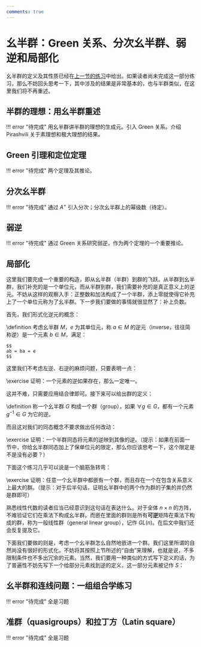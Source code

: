 ```yaml
---
comments: true
---
```


# 幺半群：Green 关系、分次幺半群、弱逆和局部化

幺半群的定义及其性质已经在[上一节的练习](../01/#_5)中给出。如果读者尚未完成这一部分练习，那么不妨回头思考一下，其中涉及的结果是非常基本的，也与半群类似，在这里我们将不再重述。

## 半群的理想：用幺半群重述

!!! error "待完成"
    用幺半群讲半群的理想的生成元。引入 Green 关系。介绍 Pirashvili 关于素理想和极大理想的结果。

## Green 引理和定位定理

!!! error "待完成"
    两个定理及其推论。

## 分次幺半群

!!! error "待完成"
    通过 $A^+$ 引入分次；分次幺半群上的幂级数（待定）。

## 弱逆

!!! error "待完成"
    通过 Green 关系研究弱逆，作为两个定理的一个重要推论。

## 局部化

这里我们要完成一个重要的构造，即从幺半群（半群）到群的飞跃。从半群到幺半群，我们补充的是一个单位元，而从半群到群，我们需要补充的是真正意义上的逆元。不妨从这样的观察入手：正整数和加法构成了一个半群，添上零就使得它补充上了一个单位元称为了幺半群。下一步我们要做的事情就很显然了：补上负数。

首先，我们形式化逆元的概念：

\definition
    考虑幺半群 $M$，$e$ 为其单位元，称 $a \in M$ 的逆元（inverse，往往简称逆）是一个元素 $b \in M$，满足：

    $$
    ab = ba = e
    $$

这里我们不考虑左逆、右逆的麻烦问题，只要表明一点：

\exercise
    证明：一个元素的逆如果存在，那么一定唯一。

这并不难，只需要应用结合律即可。接下来可以给出群的定义：

\definition
    称一个幺半群 $G$ 构成一个群（group），如果 $\forall g \in G$，都有一个元素 $g^{-1} \in G$ 为它的逆。

而且这对我们的同态概念不要求做出任何改动：

\exercise
    证明：一个半群同态将元素的逆映到其像的逆。（提示：如果在前面一节中，你给幺半群同态加上了保单位元的限定，那么你应该思考一下，这个限定是不是没有必要？）

下面这个练习几乎可以说是一个脑筋急转弯：

\exercise
    证明：任意一个幺半群中都嵌有一个群，而且存在一个在包含关系意义上最大的群。（提示：对于后半句话，证明幺半群中的两个作为群的子集的并仍然是群即可）

熟悉线性代数的读者应当已经意识到这句话在表达什么。对于全体 $n \times n$ 的方阵，不难验证它们在乘法下构成幺半群。而嵌在里面的群则是所有**可逆**矩阵在乘法下构成的群，称为一般线性群（general linear group），记作 $GL(n)$。在后文中我们还会反复提及它。

下面我们要做的则是，考虑一个幺半群怎么自然地嵌进一个群。我们这里所谓的自然尚没有很好的形式化，不妨将其按照上节所述的“自由”来理解，也就是说，不多限制条件也不多出冗余的元素。当然，我们要用一种类似的方式写下定义的话，为了普遍性不妨先写下一个给部分元素找到逆的定义，这一部分元素被记作 $S$：

## 幺半群和连线问题：一组组合学练习

!!! error "待完成"
    全是习题

## 准群（quasigroups）和拉丁方（Latin square）

!!! error "待完成"
    全是习题